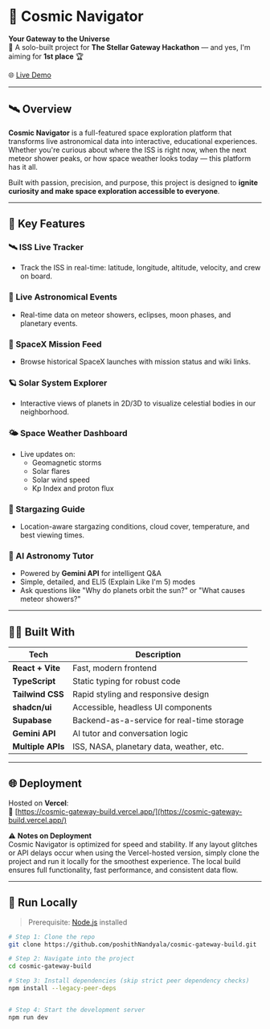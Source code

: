 # 🌌 Cosmic Navigator

**Your Gateway to the Universe**  
🚀 A solo-built project for **The Stellar Gateway Hackathon** — and yes, I'm aiming for **1st place** 🏆

🌐 [Live Demo](https://cosmic-gateway-build.vercel.app/)

---

## 🛰️ Overview

**Cosmic Navigator** is a full-featured space exploration platform that transforms live astronomical data into interactive, educational experiences. Whether you're curious about where the ISS is right now, when the next meteor shower peaks, or how space weather looks today — this platform has it all.

Built with passion, precision, and purpose, this project is designed to **ignite curiosity and make space exploration accessible to everyone**.

---

## 🌟 Key Features

### 🛰 ISS Live Tracker  

- Track the ISS in real-time: latitude, longitude, altitude, velocity, and crew on board.

### 🌠 Live Astronomical Events  

- Real-time data on meteor showers, eclipses, moon phases, and planetary events.

### 🚀 SpaceX Mission Feed  

- Browse historical SpaceX launches with mission status and wiki links.

### 🪐 Solar System Explorer  

- Interactive views of planets in 2D/3D to visualize celestial bodies in our neighborhood.

### 🌤 Space Weather Dashboard  

- Live updates on:
  - Geomagnetic storms
  - Solar flares
  - Solar wind speed
  - Kp Index and proton flux

### 🔭 Stargazing Guide  

- Location-aware stargazing conditions, cloud cover, temperature, and best viewing times.

### 🤖 AI Astronomy Tutor  

- Powered by **Gemini API** for intelligent Q&A  
- Simple, detailed, and ELI5 (Explain Like I'm 5) modes  
- Ask questions like "Why do planets orbit the sun?" or "What causes meteor showers?"

---

## 🧑‍🚀 Built With

| Tech              | Description                                |
|-------------------|--------------------------------------------|
| **React + Vite**  | Fast, modern frontend                      |
| **TypeScript**    | Static typing for robust code              |
| **Tailwind CSS**  | Rapid styling and responsive design        |
| **shadcn/ui**     | Accessible, headless UI components         |
| **Supabase**      | Backend-as-a-service for real-time storage |
| **Gemini API**    | AI tutor and conversation logic            |
| **Multiple APIs** | ISS, NASA, planetary data, weather, etc.   |

---

## 🌐 Deployment

Hosted on **Vercel**:  
🔗 [https://cosmic-gateway-build.vercel.app/](https://cosmic-gateway-build.vercel.app/)

⚠️ **Notes on Deployment**  
Cosmic Navigator is optimized for speed and stability. If any layout glitches or API delays occur when using the Vercel-hosted version, simply clone the project and run it locally for the smoothest experience. The local build ensures full functionality, fast performance, and consistent data flow.

---

## 🧠 Run Locally

> Prerequisite: [Node.js](https://nodejs.org/) installed

```bash
# Step 1: Clone the repo
git clone https://github.com/poshithNandyala/cosmic-gateway-build.git

# Step 2: Navigate into the project
cd cosmic-gateway-build

# Step 3: Install dependencies (skip strict peer dependency checks)
npm install --legacy-peer-deps


# Step 4: Start the development server
npm run dev
```
